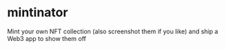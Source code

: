 # mintinator
Mint your own NFT collection (also screenshot them if you like) and ship a Web3 app to show them off
